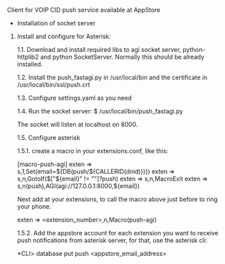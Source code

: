 Client for VOIP CID push service available at AppStore

* Installation of socket server

1. Install and configure for Asterisk:

    1.1. Download and install required libs to agi socket server, 
    python-httplib2 and python SocketServer. Normally this should be already
    installed.

    1.2. Install the push_fastagi.py in /usr/local/bin 
    and the certificate in /usr/local/bin/ssl/push.crt

    1.3. Configure settings.yaml as you need
    
    1.4. Run the socket server:
    $ /usr/local/bin/push_fastagi.py

    The socket will listen at localhost on 8000.

    1.5. Configure asterisk

    1.5.1. create a macro in your extensions.conf, like this:

    [macro-push-agi]
    exten => s,1,Set(email=${DB(push/${CALLERID(dnid)})})
    exten => s,n,GotoIf($["${email}" != ""]?push)
    exten => s,n,MacroExit
    exten => s,n(push),AGI(agi://127.0.0.1:8000,${email})

    Next add at your extensions, to call the macro above just before
    to ring your phone.

    exten => <extension_number>,n,Macro(push-agi)

    1.5.2. Add the appstore account for each extension you want to receive
    push notifications from asterisk server, for that, use the asterisk cli:

    *CLI> database put push <extension> <appstore_email_address>

